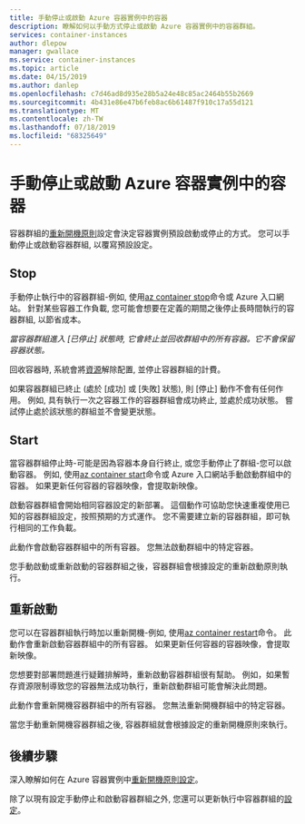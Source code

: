 ```yaml
---
title: 手動停止或啟動 Azure 容器實例中的容器
description: 瞭解如何以手動方式停止或啟動 Azure 容器實例中的容器群組。
services: container-instances
author: dlepow
manager: gwallace
ms.service: container-instances
ms.topic: article
ms.date: 04/15/2019
ms.author: danlep
ms.openlocfilehash: c7d46ad8d935e28b5a24e48c85ac2464b55b2669
ms.sourcegitcommit: 4b431e86e47b6feb8ac6b61487f910c17a55d121
ms.translationtype: MT
ms.contentlocale: zh-TW
ms.lasthandoff: 07/18/2019
ms.locfileid: "68325649"
---
```

# <a name="manually-stop-or-start-containers-in-azure-container-instances"></a>手動停止或啟動 Azure 容器實例中的容器

容器群組的[重新開機原則](container-instances-restart-policy.md)設定會決定容器實例預設啟動或停止的方式。 您可以手動停止或啟動容器群組, 以覆寫預設設定。

## <a name="stop"></a>Stop

手動停止執行中的容器群組-例如, 使用[az container stop][az-container-stop]命令或 Azure 入口網站。 針對某些容器工作負載, 您可能會想要在定義的期間之後停止長時間執行的容器群組, 以節省成本。 

*當容器群組進入 [已停止] 狀態時, 它會終止並回收群組中的所有容器。它不會保留容器狀態。*

回收容器時, 系統會將[資源](container-instances-container-groups.md#resource-allocation)解除配置, 並停止容器群組的計費。

如果容器群組已終止 (處於 [成功] 或 [失敗] 狀態), 則 [停止] 動作不會有任何作用。 例如, 具有執行一次之容器工作的容器群組會成功終止, 並處於成功狀態。 嘗試停止處於該狀態的群組並不會變更狀態。 

## <a name="start"></a>Start

當容器群組停止時-可能是因為容器本身自行終止, 或您手動停止了群組-您可以啟動容器。 例如, 使用[az container start][az-container-start]命令或 Azure 入口網站手動啟動群組中的容器。 如果更新任何容器的容器映像，會提取新映像。 

啟動容器群組會開始相同容器設定的新部署。 這個動作可協助您快速重複使用已知的容器群組設定，按照預期的方式運作。 您不需要建立新的容器群組，即可執行相同的工作負載。

此動作會啟動容器群組中的所有容器。 您無法啟動群組中的特定容器。

您手動啟動或重新啟動的容器群組之後，容器群組會根據設定的重新啟動原則執行。
  
## <a name="restart"></a>重新啟動

您可以在容器群組執行時加以重新開機-例如, 使用[az container restart][az-container-restart]命令。 此動作會重新啟動容器群組中的所有容器。 如果更新任何容器的容器映像，會提取新映像。 

您想要對部署問題進行疑難排解時，重新啟動容器群組很有幫助。 例如，如果暫存資源限制導致您的容器無法成功執行，重新啟動群組可能會解決此問題。

此動作會重新開機容器群組中的所有容器。 您無法重新開機群組中的特定容器。

當您手動重新開機容器群組之後, 容器群組就會根據設定的重新開機原則來執行。

## <a name="next-steps"></a>後續步驟

深入瞭解如何在 Azure 容器實例中[重新開機原則設定](container-instances-restart-policy.md)。

除了以現有設定手動停止和啟動容器群組之外, 您還可以更新執行中容器群組的[設定](container-instances-update.md)。

<!-- LINKS - External -->

<!-- LINKS - Internal -->
[az-container-restart]: /cli/azure/container?view=azure-cli-latest#az-container-restart
[az-container-start]: /cli/azure/container?view=azure-cli-latest#az-container-start
[az-container-stop]: /cli/azure/container?view=azure-cli-latest#az-container-stop
